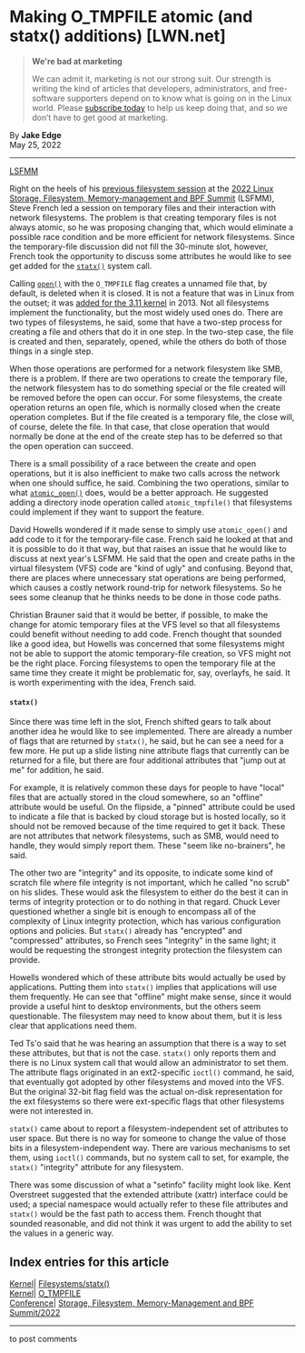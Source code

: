 # Making O_TMPFILE atomic (and statx() additions) [LWN.net]

> **We're bad at marketing**
> 
> We can admit it, marketing is not our strong suit. Our strength is writing the kind of articles that developers, administrators, and free-software supporters depend on to know what is going on in the Linux world. Please [subscribe today](/Promo/nsn-bad/subscribe) to help us keep doing that, and so we don’t have to get good at marketing. 

By **Jake Edge**  
May 25, 2022 

* * *

[LSFMM](/Articles/lsfmm2022/)

Right on the heels of his [previous filesystem session](/Articles/896055/) at the [2022 Linux Storage, Filesystem, Memory-management and BPF Summit](https://events.linuxfoundation.org/lsfmm/) (LSFMM), Steve French led a session on temporary files and their interaction with network filesystems. The problem is that creating temporary files is not always atomic, so he was proposing changing that, which would eliminate a possible race condition and be more efficient for network filesystems. Since the temporary-file discussion did not fill the 30-minute slot, however, French took the opportunity to discuss some attributes he would like to see get added for the [`statx()`](https://man7.org/linux/man-pages/man2/statx.2.html) system call. 

Calling [`open()`](https://man7.org/linux/man-pages/man2/open.2.html) with the `O_TMPFILE` flag creates a unnamed file that, by default, is deleted when it is closed. It is not a feature that was in Linux from the outset; it was [added for the 3.11 kernel](/Articles/562294/) in 2013. Not all filesystems implement the functionality, but the most widely used ones do. There are two types of filesystems, he said, some that have a two-step process for creating a file and others that do it in one step. In the two-step case, the file is created and then, separately, opened, while the others do both of those things in a single step. 

When those operations are performed for a network filesystem like SMB, there is a problem. If there are two operations to create the temporary file, the network filesystem has to do something special or the file created will be removed before the open can occur. For some filesystems, the create operation returns an open file, which is normally closed when the create operation completes. But if the file created is a temporary file, the close will, of course, delete the file. In that case, that close operation that would normally be done at the end of the create step has to be deferred so that the open operation can succeed. 

There is a small possibility of a race between the create and open operations, but it is also inefficient to make two calls across the network when one should suffice, he said. Combining the two operations, similar to what [`atomic_open()`](https://elixir.bootlin.com/linux/latest/source/fs/namei.c#L3192) does, would be a better approach. He suggested adding a directory inode operation called `atomic_tmpfile()` that filesystems could implement if they want to support the feature. 

David Howells wondered if it made sense to simply use `atomic_open()` and add code to it for the temporary-file case. French said he looked at that and it is possible to do it that way, but that raises an issue that he would like to discuss at next year's LSFMM. He said that the open and create paths in the virtual filesystem (VFS) code are "kind of ugly" and confusing. Beyond that, there are places where unnecessary stat operations are being performed, which causes a costly network round-trip for network filesystems. So he sees some cleanup that he thinks needs to be done in those code paths. 

Christian Brauner said that it would be better, if possible, to make the change for atomic temporary files at the VFS level so that all filesystems could benefit without needing to add code. French thought that sounded like a good idea, but Howells was concerned that some filesystems might not be able to support the atomic temporary-file creation, so VFS might not be the right place. Forcing filesystems to open the temporary file at the same time they create it might be problematic for, say, overlayfs, he said. It is worth experimenting with the idea, French said. 

#### `statx()`

Since there was time left in the slot, French shifted gears to talk about another idea he would like to see implemented. There are already a number of flags that are returned by `statx()`, he said, but he can see a need for a few more. He put up a slide listing nine attribute flags that currently can be returned for a file, but there are four additional attributes that "jump out at me" for addition, he said. 

For example, it is relatively common these days for people to have "local" files that are actually stored in the cloud somewhere, so an "offline" attribute would be useful. On the flipside, a "pinned" attribute could be used to indicate a file that is backed by cloud storage but is hosted locally, so it should not be removed because of the time required to get it back. These are not attributes that network filesystems, such as SMB, would need to handle, they would simply report them. These "seem like no-brainers", he said. 

The other two are "integrity" and its opposite, to indicate some kind of scratch file where file integrity is not important, which he called "no scrub" on his slides. These would ask the filesystem to either do the best it can in terms of integrity protection or to do nothing in that regard. Chuck Lever questioned whether a single bit is enough to encompass all of the complexity of Linux integrity protection, which has various configuration options and policies. But `statx()` already has "encrypted" and "compressed" attributes, so French sees "integrity" in the same light; it would be requesting the strongest integrity protection the filesystem can provide. 

Howells wondered which of these attribute bits would actually be used by applications. Putting them into `statx()` implies that applications will use them frequently. He can see that "offline" might make sense, since it would provide a useful hint to desktop environments, but the others seem questionable. The filesystem may need to know about them, but it is less clear that applications need them. 

Ted Ts'o said that he was hearing an assumption that there is a way to set these attributes, but that is not the case. `statx()` only reports them and there is no Linux system call that would allow an administrator to set them. The attribute flags originated in an ext2-specific `ioctl()` command, he said, that eventually got adopted by other filesystems and moved into the VFS. But the original 32-bit flag field was the actual on-disk representation for the ext filesystems so there were ext-specific flags that other filesystems were not interested in. 

`statx()` came about to report a filesystem-independent set of attributes to user space. But there is no way for someone to change the value of those bits in a filesystem-independent way. There are various mechanisms to set them, using `ioctl()` commands, but no system call to set, for example, the `statx()` "integrity" attribute for any filesystem. 

There was some discussion of what a "setinfo" facility might look like. Kent Overstreet suggested that the extended attribute (xattr) interface could be used; a special namespace would actually refer to these file attributes and `statx()` would be the fast path to access them. French thought that sounded reasonable, and did not think it was urgent to add the ability to set the values in a generic way. 

  
Index entries for this article  
---  
[Kernel](/Kernel/Index)| [Filesystems/statx()](/Kernel/Index#Filesystems-statx)  
[Kernel](/Kernel/Index)| [O_TMPFILE](/Kernel/Index#O_TMPFILE)  
[Conference](/Archives/ConferenceIndex/)| [Storage, Filesystem, Memory-Management and BPF Summit/2022](/Archives/ConferenceIndex/#Storage_Filesystem_Memory-Management_and_BPF_Summit-2022)  
  


* * *

to post comments 
